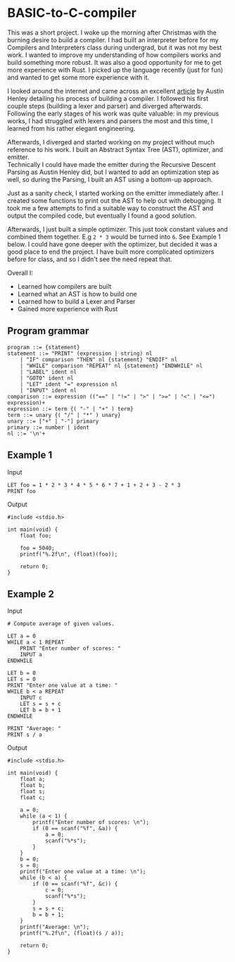 # BASIC-to-C-compiler

This was a short project. I woke up the morning after Christmas with the burning desire to build a compiler. I had built an interpreter before for my Compilers and Interpreters class during undergrad, but it was not my best work. I wanted to improve my understanding of how compilers works and build something more robust. It was also a good opportunity for me to get more experience with Rust. I picked up the language recently (just for fun) and wanted to get some more experience with it.

I looked around the internet and came across an excellent [article](https://austinhenley.com/blog/teenytinycompiler1.html) by Austin Henley detailing his process of building a compiler. I followed his first couple steps (building a lexer and parser) and diverged afterwards. Following the early stages of his work was quite valuable: in my previous works, I had struggled with lexers and parsers the most and this time, I learned from his rather elegant engineering.

Afterwards, I diverged and started working on my project without much reference to his work. I built an Abstract Syntax Tree (AST), optimizer, and emitter.  
Technically I could have made the emitter during the Recursive Descent Parsing as Austin Henley did, but I wanted to add an optimization step as well, so during the Parsing, I built an AST using a bottom-up approach.  

Just as a sanity check, I started working on the emitter immediately after. I created some functions to print out the AST to help out with debugging. It took me a few attempts to find a suitable way to construct the AST and output the compiled code, but eventually I found a good solution.

Afterwards, I just built a simple optimizer. This just took constant values and combined them together. E.g `2 * 3` would be turned into `6`. See Example 1 below. I could have gone deeper with the optimizer, but decided it was a good place to end the project. I have built more complicated optimizers before for class, and so I didn't see the need repeat that.

Overall I:
- Learned how compilers are built
- Learned what an AST is how to build one
- Learned how to build a Lexer and Parser
- Gained more experience with Rust

## Program grammar  
```
program ::= {statement}
statement ::= "PRINT" (expression | string) nl
    | "IF" comparison "THEN" nl {statement} "ENDIF" nl
    | "WHILE" comparison "REPEAT" nl {statement} "ENDWHILE" nl
    | "LABEL" ident nl
    | "GOTO" ident nl
    | "LET" ident "=" expression nl
    | "INPUT" ident nl
comparison ::= expression (("==" | "!=" | ">" | ">=" | "<" | "<=") expression)+
expression ::= term {( "-" | "+" ) term}
term ::= unary {( "/" | "*" ) unary}
unary ::= ["+" | "-"] primary
primary ::= number | ident
nl ::= '\n'+
```

## Example 1
Input
```
LET foo = 1 * 2 * 3 * 4 * 5 * 6 * 7 + 1 + 2 + 3 - 2 * 3 
PRINT foo
```
  
Output  
```
#include <stdio.h>

int main(void) {
    float foo;

    foo = 5040;
    printf("%.2f\n", (float)(foo));
    
    return 0;
}
```

## Example 2
Input
```
# Compute average of given values.

LET a = 0
WHILE a < 1 REPEAT
    PRINT "Enter number of scores: "
    INPUT a
ENDWHILE

LET b = 0
LET s = 0
PRINT "Enter one value at a time: "
WHILE b < a REPEAT
    INPUT c
    LET s = s + c
    LET b = b + 1
ENDWHILE

PRINT "Average: "
PRINT s / a
```
  
Output  
```
#include <stdio.h>

int main(void) {
    float a;
    float b;
    float s;
    float c;

    a = 0;
    while (a < 1) {
        printf("Enter number of scores: \n");
        if (0 == scanf("%f", &a)) {
            a = 0;
            scanf("%*s");
        }
    }
    b = 0;
    s = 0;
    printf("Enter one value at a time: \n");
    while (b < a) {
        if (0 == scanf("%f", &c)) {
            c = 0;
            scanf("%*s");
        }
        s = s + c;
        b = b + 1;
    }
    printf("Average: \n");
    printf("%.2f\n", (float)(s / a));
    
    return 0;
}
```
